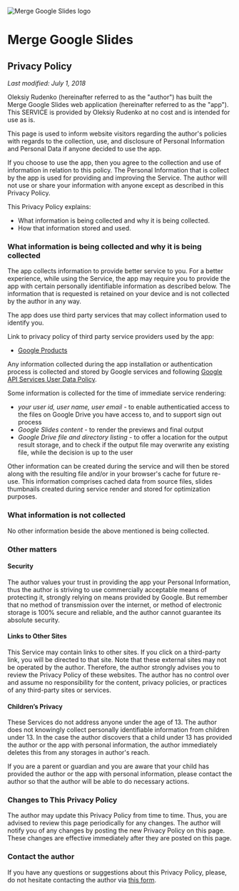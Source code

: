 ![Merge Google Slides logo](https://oleksiyrudenko.github.io/merge-google-slides/ico/favicon-96x96.png)
# Merge Google Slides
## Privacy Policy

_Last modified: July 1, 2018_

Oleksiy Rudenko (hereinafter referred to as the "author") has built
the Merge Google Slides web application
(hereinafter referred to as the "app").
This SERVICE is provided by Oleksiy Rudenko at no cost and
is intended for use as is.

This page is used to inform website visitors regarding the author's policies
with regards to the collection, use, and disclosure of Personal Information
and Personal Data if anyone decided to use the app.

If you choose to use the app, then you agree to the collection and
use of information in relation to this policy. The Personal Information
that is collect by the app is used for providing and improving the Service.
The author will not use or share your information with anyone except as described
in this Privacy Policy.

This Privacy Policy explains:
 * What information is being collected and why it is being collected.
 * How that information stored and used.

### What information is being collected and why it is being collected

The app collects information to provide better service to you.
For a better experience, while using the Service, the app may require you
to provide the app with certain personally identifiable information as described
below. The information that is requested is retained on your device and is not
collected by the author in any way.

The app does use third party services that may collect information used
to identify you.

Link to privacy policy of third party service providers used by the app:
 * [Google Products](https://www.google.com/policies/privacy/)

Any information collected during the app installation or authentication
process is collected and stored by Google services and following
[Google API Services User Data Policy](https://developers.google.com/terms/api-services-user-data-policy).

Some information is collected for the time of immediate service rendering:
 * *your user id, user name, user email* - to enable authenticatied access
   to the files on Google Drive you have access to, and to support sign out
   process
 * *Google Slides content* - to render the previews and final output
 * *Google Drive file and directory listing* - to offer a location for
   the output result storage, and to check if the output file may overwrite
   any existing file, while the decision is up to the user

Other information can be created during the service and will then be stored
along with the resulting file and/or in your browser's cache for future re-use.
This information comprises cached data from source files, slides thumbnails
created during service render and stored for optimization purposes.

### What information is not collected

No other information beside the above mentioned is being collected.

### Other matters

#### Security

The author values your trust in providing the app your Personal Information,
thus the author is striving to use commercially acceptable means of
protecting it, strongly relying on means provided by Google.
But remember that no method of transmission over the internet,
or method of electronic storage is 100% secure and reliable,
and the author cannot guarantee its absolute security.

#### Links to Other Sites

This Service may contain links to other sites. If you click on
a third-party link, you will be directed to that site.
Note that these external sites may not be operated by the author.
Therefore, the author strongly advises you to review
the Privacy Policy of these websites. The author has no control over
and assume no responsibility for the content, privacy policies,
or practices of any third-party sites or services.

#### Children’s Privacy

These Services do not address anyone under the age of 13.
The author does not knowingly collect personally identifiable
information from children under 13. In the case the author discovers
that a child under 13 has provided the author or the app with personal
information, the author immediately deletes this from any storages in author's
reach.

If you are a parent or guardian and you are aware that your child has
provided the author or the app with personal information, please
contact the author so that the author will be able to do necessary actions.

### Changes to This Privacy Policy

The author may update this Privacy Policy from time to time.
Thus, you are advised to review this page periodically for any changes.
The author will notify you of any changes by posting the new
Privacy Policy on this page. These changes are effective immediately
after they are posted on this page.

### Contact the author

If you have any questions or suggestions about this Privacy Policy,
please, do not hesitate contacting the author via
[this form](https://goo.gl/forms/GfuqKNIu6PDY4eCk1).
